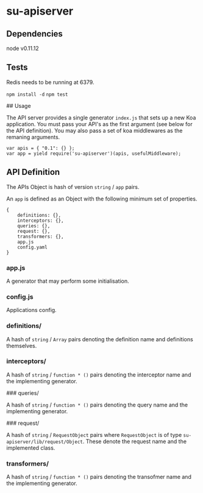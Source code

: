 # su-apiserver

## Dependencies

node v0.11.12

## Tests

Redis needs to be running at 6379.

`npm install -d`
`npm test`

## Usage

The API server provides a single generator `index.js` that sets up a new Koa application.
You must pass your API's as the first argument (see below for the API definition). You may also pass a set of koa middlewares as the remaning arguments.

```
var apis = { "0.1": {} };
var app = yield require('su-apiserver')(apis, usefulMiddleware);
```

## API Definition

The APIs Object is hash of version `string` / `app` pairs.

An `app` is defined as an Object with the following minimum set of properties.

```
{
	definitions: {},
	interceptors: {},
	queries: {},
	request: {},
	transformers: {},
	app.js
	config.yaml
}
```

### app.js

A generator that may perform some initialisation.

### config.js

Applications config.

### definitions/

A hash of `string` / `Array` pairs denoting the definition name and definitions themselves.

### interceptors/

A hash of `string` / `function * ()`  pairs denoting the interceptor name and the implementing generator.

### queries/

A hash of `string` / `function * ()`  pairs denoting the query name and the implementing generator.

### request/

A hash of `string` / `RequestObject` pairs where `RequestObject` is of type `su-apiserver/lib/request/Object`. These denote the request name and the implemented class.

### transformers/

A hash of `string` / `function * ()`  pairs denoting the transofmer name and the implementing generator.
